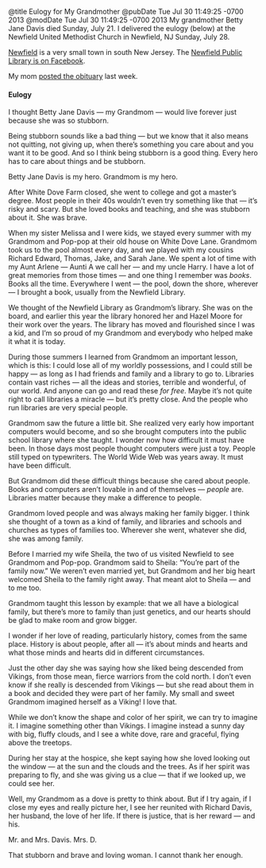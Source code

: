 @title Eulogy for My Grandmother
@pubDate Tue Jul 30 11:49:25 -0700 2013
@modDate Tue Jul 30 11:49:25 -0700 2013
My grandmother Betty Jane Davis died Sunday, July 21. I delivered the eulogy (below) at the Newfield United Methodist Church in Newfield, NJ Sunday, July 28.

<a href="http://en.wikipedia.org/wiki/Newfield,_New_Jersey">Newfield</a> is a very small town in south New Jersey. The <a href="https://www.facebook.com/NewfieldPublicLibrary">Newfield Public Library is on Facebook</a>.

My mom <a href="http://adventuresinnewfield.blogspot.com/2013/07/mom-betty-jane-davis-85-elementary.html">posted the obituary</a> last week.

#### Eulogy

I thought Betty Jane Davis — my Grandmom — would live forever just because she was so stubborn.

Being stubborn sounds like a bad thing — but we know that it also means not quitting, not giving up, when there’s something you care about and you want it to be good. And so I think being stubborn is a good thing. Every hero has to care about things and be stubborn.

Betty Jane Davis is my hero. Grandmom is my hero.

After White Dove Farm closed, she went to college and got a master’s degree. Most people in their 40s wouldn’t even try something like that — it’s risky and scary. But she loved books and teaching, and she was stubborn about it. She was brave.

When my sister Melissa and I were kids, we stayed every summer with my Grandmom and Pop-pop at their old house on White Dove Lane. Grandmom took us to the pool almost every day, and we played with my cousins Richard Edward, Thomas, Jake, and Sarah Jane. We spent a lot of time with my Aunt Arlene — Aunti A we call her — and my uncle Harry. I have a lot of great memories from those times — and one thing I remember was *books*. Books all the time. Everywhere I went — the pool, down the shore, wherever — I brought a book, usually from the Newfield Library.

We thought of the Newfield Library as Grandmom’s library. She was on the board, and earlier this year the library honored her and Hazel Moore for their work over the years. The library has moved and flourished since I was a kid, and I’m so proud of my Grandmom and everybody who helped make it what it is today.

During those summers I learned from Grandmom an important lesson, which is this: I could lose all of my worldly possessions, and I could still be happy — as long as I had friends and family and a library to go to. Libraries contain vast riches — all the ideas and stories, terrible and wonderful, of our world. And anyone can go and read these *for free*. Maybe it’s not quite right to call libraries a miracle — but it’s pretty close. And the people who run libraries are very special people.

Grandmom saw the future a little bit. She realized very early how important computers would become, and so she brought computers into the public school library where she taught. I wonder now how difficult it must have been. In those days most people thought computers were just a toy. People still typed on typewriters. The World Wide Web was years away. It must have been difficult.

But Grandmom did these difficult things because she cared about people. Books and computers aren’t lovable in and of themselves — *people* are. Libraries matter because they make a difference to people.

Grandmom loved people and was always making her family bigger. I think she thought of a town as a kind of family, and libraries and schools and churches as types of families too. Wherever she went, whatever she did, she was among family.

Before I married my wife Sheila, the two of us visited Newfield to see Grandmom and Pop-pop. Grandmom said to Sheila: “You’re part of the family now.” We weren’t even married yet, but Grandmom and her big heart welcomed Sheila to the family right away. That meant alot to Sheila — and to me too.

Grandmom taught this lesson by example: that we all have a biological family, but there’s more to family than just genetics, and our hearts should be glad to make room and grow bigger.

I wonder if her love of reading, particularly history, comes from the same place. History is about people, after all — it’s about minds and hearts and what those minds and hearts did in different circumstances.

Just the other day she was saying how she liked being descended from Vikings, from those mean, fierce warriors from the cold north. I don’t even know if she really is descended from Vikings — but she read about them in a book and decided they were part of her family. My small and sweet Grandmom imagined herself as a Viking! I love that.

While we don’t know the shape and color of her spirit, we can try to imagine it. I imagine something other than Vikings. I imagine instead a sunny day with big, fluffy clouds, and I see a white dove, rare and graceful, flying above the treetops.

During her stay at the hospice, she kept saying how she loved looking out the window — at the sun and the clouds and the trees. As if her spirit was preparing to fly, and she was giving us a clue — that if we looked up, we could see her.

Well, my Grandmom as a dove is pretty to think about. But if I try again, if I close my eyes and really picture her, I see her reunited with Richard Davis, her husband, the love of her life. If there is justice, that is her reward — and his.

Mr. and Mrs. Davis. Mrs. D.

That stubborn and brave and loving woman. I cannot thank her enough.
